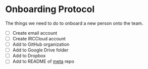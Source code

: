 # Onboarding Protocol

The things we need to do to onboard a new person onto the team.

* [ ] Create email account
* [ ] Create IRCCloud account
* [ ] Add to GitHub organization
* [ ] Add to Google Drive folder
* [ ] Add to Dropbox
* [ ] Add to README of [meta](https://github.com/hackedu/meta) repo
